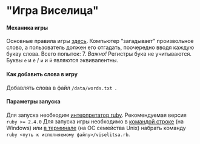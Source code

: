 # "Игра Виселица"

#### Механика игры
Основные правила игры [здесь](https://ru.wikipedia.org/wiki/Виселица_(игра)).
Компьютер "загадывает" произвольное слово, а пользователь должен его отгадать, поочередно вводя каждую букву слова.
Всего попыток: 7.
*Важно!* Регистры букв не учитываются. Буквы `е` и `ё` / `и` и `й` являются эквивалентны.

#### Как добавить слова в игру
Добавлять слова в файл `/data/words.txt `.

#### Параметры запуска
Для запуска необходим [интерпретатор ruby](https://ru.wikipedia.org/wiki/Ruby). Рекомендуемая версия `ruby >= 2.4.0`
Для запуска игры необходимо в [командой строке](https://ru.wikipedia.org/wiki/Cmd.exe) (на Windows) или [в терминале](https://ru.wikipedia.org/wiki/Командная_оболочка_UNIX) (на ОС семейства Unix) набрать команду `ruby <путь к исполняемому файлу>/viselitsa.rb`.